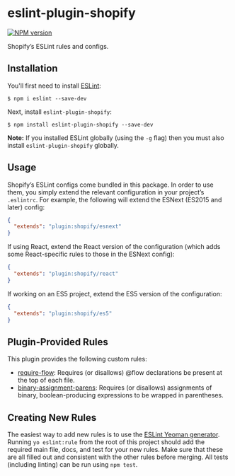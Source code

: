 # eslint-plugin-shopify

[![NPM version][npm-image]][npm-url]

Shopify’s ESLint rules and configs.

## Installation

You'll first need to install [ESLint](http://eslint.org):

```
$ npm i eslint --save-dev
```

Next, install `eslint-plugin-shopify`:

```
$ npm install eslint-plugin-shopify --save-dev
```

**Note:** If you installed ESLint globally (using the `-g` flag) then you must also install `eslint-plugin-shopify` globally.

## Usage

Shopify’s ESLint configs come bundled in this package. In order to use them, you simply extend the relevant configuration in your project’s `.eslintrc`. For example, the following will extend the ESNext (ES2015 and later) config:

```json
{
  "extends": "plugin:shopify/esnext"
}
```

If using React, extend the React version of the configuration (which adds some React-specific rules to those in the ESNext config):

```json
{
  "extends": "plugin:shopify/react"
}
```

If working on an ES5 project, extend the ES5 version of the configuration:

```json
{
  "extends": "plugin:shopify/es5"
}
```

## Plugin-Provided Rules

This plugin provides the following custom rules:

- [require-flow](docs/rules/require-flow.md): Requires (or disallows) @flow declarations be present at the top of each file.
- [binary-assignment-parens](docs/rules/binary-assignment-parens.md): Requires (or disallows) assignments of binary, boolean-producing expressions to be wrapped in parentheses.

## Creating New Rules

The easiest way to add new rules is to use the [ESLint Yeoman generator](https://www.npmjs.com/package/generator-eslint). Running `yo eslint:rule` from the root of this project should add the required main file, docs, and test for your new rules. Make sure that these are all filled out and consistent with the other rules before merging. All tests (including linting) can be run using `npm test`.

[npm-url]: https://npmjs.org/package/eslint-plugin-shopify
[npm-image]: http://img.shields.io/npm/v/eslint-plugin-shopify.svg?style=flat-square
